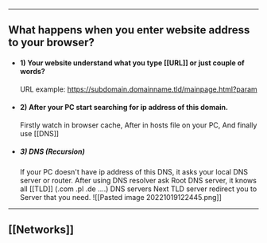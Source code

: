 ***

## What happens when you enter website address to your browser?

- #### 1) Your website understand what you type [[URL]] or just couple of words?
	 URL example: https://subdomain.domainname.tld/mainpage.html?param

- #### 2) After your PC start searching for ip address of this domain.
	 Firstly watch in browser cache, 
	 After in hosts file on your PC,
	 And finally use [[DNS]]

- ##### 3) DNS (Recursion)
	 If your PC doesn't have ip address of this DNS, it asks your local DNS server or router.
	 After using DNS resolver ask Root DNS server, it knows all [[TLD]] (.com .pl .de ....) DNS servers
	 Next TLD server redirect you to Server that you need.
	![[Pasted image 20221019122445.png]] 
***

## [[Networks]]